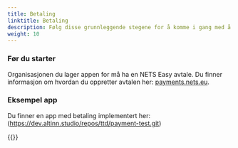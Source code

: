 ```yaml
---
title: Betaling 
linktitle: Betaling
description: Følg disse grunnleggende stegene for å komme i gang med å integrere betaling i din Altinn App.
weight: 10
---
```


### Før du starter

Organisasjonen du lager appen for må ha en NETS Easy avtale.
Du finner informasjon om hvordan du oppretter avtalen her:
[payments.nets.eu](https://payments.nets.eu/nb-NO/checkout).

### Eksempel app

Du finner en app med betaling implementert her: (https://dev.altinn.studio/repos/ttd/payment-test.git)


{{<children />}}

